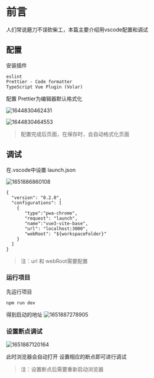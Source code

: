 # 前言

人们常说磨刀不误砍柴工，本篇主要介绍用vscode配置和调试



## 配置

安装插件

```text
eslint
Prettier - Code formatter
TypeScript Vue Plugin (Volar)
```

配置 Prettier为编辑器默认格式化


![1644830462431](https://github.jzfai.top/file/vap-assets/1644830462431.png)

![1644830464553](https://github.jzfai.top/file/vap-assets/1644830464553.png)

>配置完成后页面，在保存时，会自动格式化页面



## 调试

在.vscode中设置 launch.json

![1651886860108](https://github.jzfai.top/file/vap-assets/1651886860108.png)

```
{
  "version": "0.2.0",
  "configurations": [
    {
       "type":"pwa-chrome",
       "request": "launch",
       "name":"vue3-vite-base",
       "url": "localhost:3000",
       "webRoot": "${workspaceFolder}"
    }
  ]
}
```

>注：url  和 webRoot需要配置

### 运行项目

先运行项目

```
npm run dev 
```

得到启动的地址
![1651887278905](https://github.jzfai.top/file/vap-assets/1651887278905.png)

### 设置断点调试

![1651887120164](https://github.jzfai.top/file/vap-assets/1651887120164.png)

此时浏览器会自动打开
设置相应的断点即可进行调试

>注：设置断点后需要重新启动浏览器
